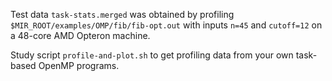 Test data `task-stats.merged` was obtained by profiling `$MIR_ROOT/examples/OMP/fib/fib-opt.out` with inputs `n=45` and `cutoff=12` on a 48-core AMD Opteron machine.

Study script `profile-and-plot.sh` to get profiling data from your own task-based OpenMP programs.

